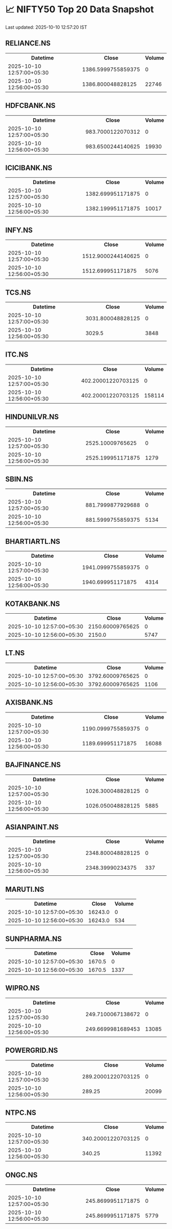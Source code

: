 # 📈 NIFTY50 Top 20 Data Snapshot

Last updated: 2025-10-10 12:57:20 IST

## RELIANCE.NS

<table>
  <tr><th>Datetime</th><th>Close</th><th>Volume</th></tr>
  <tr><td>2025-10-10 12:57:00+05:30</td><td>1386.5999755859375</td><td>0</td></tr>
  <tr><td>2025-10-10 12:56:00+05:30</td><td>1386.800048828125</td><td>22746</td></tr>
</table>

## HDFCBANK.NS

<table>
  <tr><th>Datetime</th><th>Close</th><th>Volume</th></tr>
  <tr><td>2025-10-10 12:57:00+05:30</td><td>983.7000122070312</td><td>0</td></tr>
  <tr><td>2025-10-10 12:56:00+05:30</td><td>983.6500244140625</td><td>19930</td></tr>
</table>

## ICICIBANK.NS

<table>
  <tr><th>Datetime</th><th>Close</th><th>Volume</th></tr>
  <tr><td>2025-10-10 12:57:00+05:30</td><td>1382.699951171875</td><td>0</td></tr>
  <tr><td>2025-10-10 12:56:00+05:30</td><td>1382.199951171875</td><td>10017</td></tr>
</table>

## INFY.NS

<table>
  <tr><th>Datetime</th><th>Close</th><th>Volume</th></tr>
  <tr><td>2025-10-10 12:57:00+05:30</td><td>1512.9000244140625</td><td>0</td></tr>
  <tr><td>2025-10-10 12:56:00+05:30</td><td>1512.699951171875</td><td>5076</td></tr>
</table>

## TCS.NS

<table>
  <tr><th>Datetime</th><th>Close</th><th>Volume</th></tr>
  <tr><td>2025-10-10 12:57:00+05:30</td><td>3031.800048828125</td><td>0</td></tr>
  <tr><td>2025-10-10 12:56:00+05:30</td><td>3029.5</td><td>3848</td></tr>
</table>

## ITC.NS

<table>
  <tr><th>Datetime</th><th>Close</th><th>Volume</th></tr>
  <tr><td>2025-10-10 12:57:00+05:30</td><td>402.20001220703125</td><td>0</td></tr>
  <tr><td>2025-10-10 12:56:00+05:30</td><td>402.20001220703125</td><td>158114</td></tr>
</table>

## HINDUNILVR.NS

<table>
  <tr><th>Datetime</th><th>Close</th><th>Volume</th></tr>
  <tr><td>2025-10-10 12:57:00+05:30</td><td>2525.10009765625</td><td>0</td></tr>
  <tr><td>2025-10-10 12:56:00+05:30</td><td>2525.199951171875</td><td>1279</td></tr>
</table>

## SBIN.NS

<table>
  <tr><th>Datetime</th><th>Close</th><th>Volume</th></tr>
  <tr><td>2025-10-10 12:57:00+05:30</td><td>881.7999877929688</td><td>0</td></tr>
  <tr><td>2025-10-10 12:56:00+05:30</td><td>881.5999755859375</td><td>5134</td></tr>
</table>

## BHARTIARTL.NS

<table>
  <tr><th>Datetime</th><th>Close</th><th>Volume</th></tr>
  <tr><td>2025-10-10 12:57:00+05:30</td><td>1941.0999755859375</td><td>0</td></tr>
  <tr><td>2025-10-10 12:56:00+05:30</td><td>1940.699951171875</td><td>4314</td></tr>
</table>

## KOTAKBANK.NS

<table>
  <tr><th>Datetime</th><th>Close</th><th>Volume</th></tr>
  <tr><td>2025-10-10 12:57:00+05:30</td><td>2150.60009765625</td><td>0</td></tr>
  <tr><td>2025-10-10 12:56:00+05:30</td><td>2150.0</td><td>5747</td></tr>
</table>

## LT.NS

<table>
  <tr><th>Datetime</th><th>Close</th><th>Volume</th></tr>
  <tr><td>2025-10-10 12:57:00+05:30</td><td>3792.60009765625</td><td>0</td></tr>
  <tr><td>2025-10-10 12:56:00+05:30</td><td>3792.60009765625</td><td>1106</td></tr>
</table>

## AXISBANK.NS

<table>
  <tr><th>Datetime</th><th>Close</th><th>Volume</th></tr>
  <tr><td>2025-10-10 12:57:00+05:30</td><td>1190.0999755859375</td><td>0</td></tr>
  <tr><td>2025-10-10 12:56:00+05:30</td><td>1189.699951171875</td><td>16088</td></tr>
</table>

## BAJFINANCE.NS

<table>
  <tr><th>Datetime</th><th>Close</th><th>Volume</th></tr>
  <tr><td>2025-10-10 12:57:00+05:30</td><td>1026.300048828125</td><td>0</td></tr>
  <tr><td>2025-10-10 12:56:00+05:30</td><td>1026.050048828125</td><td>5885</td></tr>
</table>

## ASIANPAINT.NS

<table>
  <tr><th>Datetime</th><th>Close</th><th>Volume</th></tr>
  <tr><td>2025-10-10 12:57:00+05:30</td><td>2348.800048828125</td><td>0</td></tr>
  <tr><td>2025-10-10 12:56:00+05:30</td><td>2348.39990234375</td><td>337</td></tr>
</table>

## MARUTI.NS

<table>
  <tr><th>Datetime</th><th>Close</th><th>Volume</th></tr>
  <tr><td>2025-10-10 12:57:00+05:30</td><td>16243.0</td><td>0</td></tr>
  <tr><td>2025-10-10 12:56:00+05:30</td><td>16243.0</td><td>534</td></tr>
</table>

## SUNPHARMA.NS

<table>
  <tr><th>Datetime</th><th>Close</th><th>Volume</th></tr>
  <tr><td>2025-10-10 12:57:00+05:30</td><td>1670.5</td><td>0</td></tr>
  <tr><td>2025-10-10 12:56:00+05:30</td><td>1670.5</td><td>1337</td></tr>
</table>

## WIPRO.NS

<table>
  <tr><th>Datetime</th><th>Close</th><th>Volume</th></tr>
  <tr><td>2025-10-10 12:57:00+05:30</td><td>249.7100067138672</td><td>0</td></tr>
  <tr><td>2025-10-10 12:56:00+05:30</td><td>249.6699981689453</td><td>13085</td></tr>
</table>

## POWERGRID.NS

<table>
  <tr><th>Datetime</th><th>Close</th><th>Volume</th></tr>
  <tr><td>2025-10-10 12:57:00+05:30</td><td>289.20001220703125</td><td>0</td></tr>
  <tr><td>2025-10-10 12:56:00+05:30</td><td>289.25</td><td>20099</td></tr>
</table>

## NTPC.NS

<table>
  <tr><th>Datetime</th><th>Close</th><th>Volume</th></tr>
  <tr><td>2025-10-10 12:57:00+05:30</td><td>340.20001220703125</td><td>0</td></tr>
  <tr><td>2025-10-10 12:56:00+05:30</td><td>340.25</td><td>11392</td></tr>
</table>

## ONGC.NS

<table>
  <tr><th>Datetime</th><th>Close</th><th>Volume</th></tr>
  <tr><td>2025-10-10 12:57:00+05:30</td><td>245.8699951171875</td><td>0</td></tr>
  <tr><td>2025-10-10 12:56:00+05:30</td><td>245.8699951171875</td><td>5779</td></tr>
</table>

